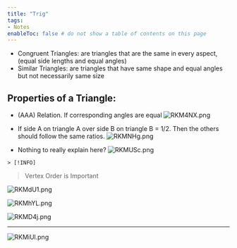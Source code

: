 ```yaml
---
title: "Trig"
tags:
- Notes
enableToc: false # do not show a table of contents on this page
---
```


- Congruent Triangles: are triangles that are the same in every aspect, (equal side lengths and equal angles) 
- Similar Triangles: are triangles that have same shape and equal angles but not necessarily same size

## Properties of a Triangle:
- (AAA) Relation. If corresponding angles are equal
![RKM4NX.png](https://imgpile.com/images/RKM4NX.png)

- If side A on triangle A over side B on triangle B = 1/2. Then the others should follow the same ratios. 
![RKMNHg.png](https://imgpile.com/images/RKMNHg.png)

- Nothing to really explain here?
![RKMUSc.png](https://imgpile.com/images/RKMUSc.png)

`> [!INFO]`
> Vertex Order is Important

![RKMdU1.png](https://imgpile.com/images/RKMdU1.png)

![RKMhYL.png](https://imgpile.com/images/RKMhYL.png)

![RKMD4j.png](https://imgpile.com/images/RKMD4j.png)

-------
![RKMiUl.png](https://imgpile.com/images/RKMiUl.png)
